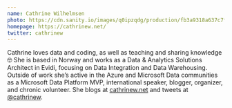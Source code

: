 ```yaml
---
name: Cathrine Wilhelmsen
photo: https://cdn.sanity.io/images/q0ipzqdg/production/fb3a9318a637c7fefcfc6830807827bf59d3f76b-1080x1080.png
homepage: https://cathrinew.net/
twitter: cathrinew
---
```


Cathrine loves data and coding, as well as teaching and sharing knowledge 🤓 She is based in Norway and works as a Data & Analytics Solutions Architect in Evidi, focusing on Data Integration and Data Warehousing. Outside of work she’s active in the Azure and Microsoft Data communities as a Microsoft Data Platform MVP, international speaker, blogger, organizer, and chronic volunteer. She blogs at [cathrinew.net](https://cathrinew.net/) and tweets at [@cathrinew](https://twitter.com/cathrinew).
